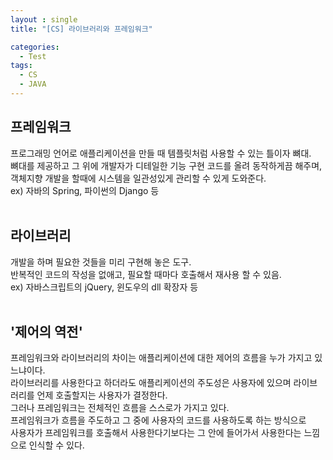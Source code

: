 ```yaml
---
layout : single
title: "[CS] 라이브러리와 프레임워크"

categories:
  - Test
tags:
  - CS
  - JAVA
---
```


  
##  프레임워크

프로그래밍 언어로 애플리케이션을 만들 때 템플릿처럼 사용할 수 있는 틀이자 뼈대.<br>뼈대를 제공하고 그 위에 개발자가 디테일한 기능 구현 코드를 올려 동작하게끔 해주며,<br>객체지향 개발을 할때에 시스템을 일관성있게 관리할 수 있게 도와준다.<br>ex) 자바의 Spring, 파이썬의 Django 등<br><br>

  
##  라이브러리

개발을 하며 필요한 것들을 미리 구현해 놓은 도구.<br>반복적인 코드의 작성을 없애고, 필요할 때마다 호출해서 재사용 할 수 있음.<br>ex) 자바스크립트의 jQuery, 윈도우의 dll 확장자 등<br><br>

##  '제어의 역전'

프레임워크와 라이브러리의 차이는 애플리케이션에 대한 제어의 흐름을 누가 가지고 있느냐이다.<br>라이브러리를 사용한다고 하더라도 애플리케이션의 주도성은 사용자에 있으며 라이브러리를 언제 호출할지는 사용자가 결정한다.<br>그러나 프레임워크는 전체적인 흐름을 스스로가 가지고 있다.<br>프레임워크가 흐름을 주도하고 그 중에 사용자의 코드를 사용하도록 하는 방식으로<br>사용자가 프레임워크를 호출해서 사용한다기보다는 그 안에 들어가서 사용한다는 느낌으로 인식할 수 있다.
